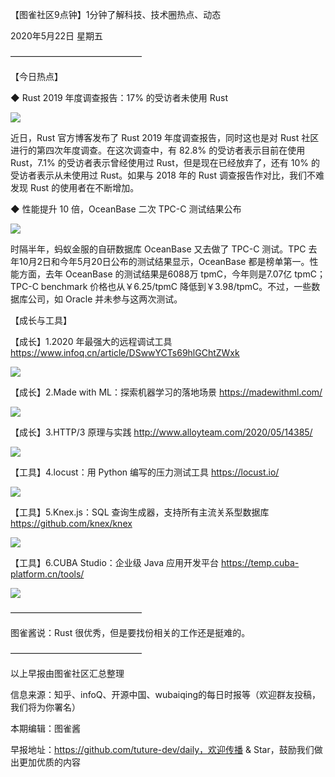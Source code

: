 【图雀社区9点钟】1分钟了解科技、技术圈热点、动态

2020年5月22日  星期五

———————————————

【今日热点】 

 ◆ Rust 2019 年度调查报告：17% 的受访者未使用 Rust

![](https://imgkr.cn-bj.ufileos.com/c81f1802-eff0-4950-851c-e6149b181ca4.jpg)

近日，Rust 官方博客发布了 Rust 2019 年度调查报告，同时这也是对 Rust 社区进行的第四次年度调查。在这次调查中，有 82.8% 的受访者表示目前在使用 Rust，7.1% 的受访者表示曾经使用过 Rust，但是现在已经放弃了，还有 10% 的受访者表示从未使用过 Rust。如果与 2018 年的 Rust 调查报告作对比，我们不难发现 Rust 的使用者在不断增加。

 ◆ 性能提升 10 倍，OceanBase 二次 TPC-C 测试结果公布

![](https://imgkr.cn-bj.ufileos.com/35138263-eb3b-4a6f-b875-1c7828ecd1bf.png)

时隔半年，蚂蚁金服的自研数据库 OceanBase 又去做了 TPC-C 测试。TPC 去年10月2日和今年5月20日公布的测试结果显示，OceanBase 都是榜单第一。性能方面，去年 OceanBase 的测试结果是6088万 tpmC，今年则是7.07亿 tpmC；TPC-C benchmark 价格也从￥6.25/tpmC 降低到￥3.98/tpmC。不过，一些数据库公司，如 Oracle 并未参与这两次测试。

【成长与工具】

【成长】1.2020 年最强大的远程调试工具 https://www.infoq.cn/article/DSwwYCTs69hlGChtZWxk

![](https://imgkr.cn-bj.ufileos.com/dd3596b4-ffaa-424a-80cb-a58348c94c08.jpeg)

【成长】2.Made with ML：探索机器学习的落地场景 https://madewithml.com/

![](https://imgkr.cn-bj.ufileos.com/38335f54-3748-43e9-8e5e-0e704907e607.jpg)

【成长】3.HTTP/3 原理与实践 http://www.alloyteam.com/2020/05/14385/

![](https://imgkr.cn-bj.ufileos.com/a01928ae-cb67-4310-81eb-64acaee7682f.jpeg)

【工具】4.locust：用 Python 编写的压力测试工具 https://locust.io/

![](https://imgkr.cn-bj.ufileos.com/4d9a617b-8c2c-41b4-aa27-e29a108f7f88.jpg)

【工具】5.Knex.js：SQL 查询生成器，支持所有主流关系型数据库 https://github.com/knex/knex

![](https://imgkr.cn-bj.ufileos.com/3b45d920-3146-4cf7-85bc-7f71c1073734.png)

【工具】6.CUBA Studio：企业级 Java 应用开发平台 https://temp.cuba-platform.cn/tools/

![](https://imgkr.cn-bj.ufileos.com/6996d39f-22ef-4719-a33a-63ba518c67f5.png)

——————————————— 

图雀酱说：Rust 很优秀，但是要找份相关的工作还是挺难的。

———————————————

以上早报由图雀社区汇总整理   

信息来源：知乎、infoQ、开源中国、wubaiqing的每日时报等（欢迎群友投稿，我们将为你署名）

本期编辑：图雀酱

早报地址：https://github.com/tuture-dev/daily，欢迎传播 & Star，鼓励我们做出更加优质的内容